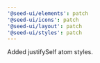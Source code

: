 ```yaml
---
'@seed-ui/elements': patch
'@seed-ui/icons': patch
'@seed-ui/layout': patch
'@seed-ui/styles': patch
---
```


Added justifySelf atom styles.
